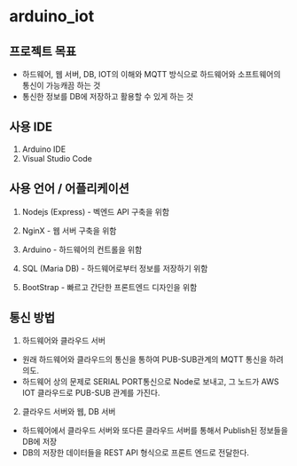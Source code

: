 # arduino_iot

## 프로젝트 목표

- 하드웨어, 웹 서버, DB, IOT의 이해와 MQTT 방식으로 하드웨어와 소프트웨어의 통신이 가능캐끔 하는 것
- 통신한 정보를 DB에 저장하고 활용할 수 있게 하는 것

## 사용 IDE

1. Arduino IDE
2. Visual Studio Code

## 사용 언어 / 어플리케이션

1. Nodejs (Express) - 벡엔드 API 구축을 위함

2. NginX - 웹 서버 구축을 위함

3. Arduino - 하드웨어의 컨트롤을 위함

4. SQL (Maria DB) - 하드웨어로부터 정보를 저장하기 위함

5. BootStrap - 빠르고 간단한 프론트엔드 디자인을 위함

## 통신 방법

1. 하드웨어와 클라우드 서버

  - 원래 하드웨어와 클라우드의 통신을 통하여 PUB-SUB관계의 MQTT 통신을 하려 의도.
  - 하드웨어 상의 문제로 SERIAL PORT통신으로 Node로 보내고, 그 노드가 AWS IOT 클라우드로 PUB-SUB 관계를 가진다.

2. 클라우드 서버와 웹, DB 서버

  - 하드웨어에서 클라우드 서버와 또다른 클라우드 서버를 통해서 Publish된 정보들을 DB에 저장
  - DB의 저장한 데이터들을 REST API 형식으로 프론트 엔드로 전달한다.
